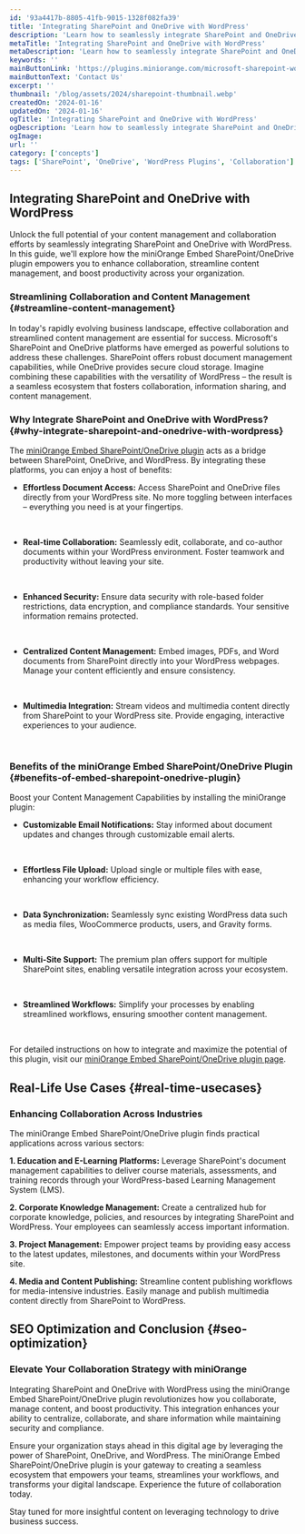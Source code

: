```yaml
---
id: '93a4417b-8805-41fb-9015-1328f082fa39'
title: 'Integrating SharePoint and OneDrive with WordPress'
description: 'Learn how to seamlessly integrate SharePoint and OneDrive with WordPress using miniOrange Embed SharePoint/OneDrive plugin. Enhance collaboration, content management, and productivity'
metaTitle: 'Integrating SharePoint and OneDrive with WordPress'
metaDescription: 'Learn how to seamlessly integrate SharePoint and OneDrive with WordPress using miniOrange Embed SharePoint/OneDrive plugin. Enhance collaboration, content management, and productivity'
keywords: ''
mainButtonLink: 'https://plugins.miniorange.com/microsoft-sharepoint-wordpress-integration#demo-form'
mainButtonText: 'Contact Us'
excerpt: ''
thumbnail: '/blog/assets/2024/sharepoint-thumbnail.webp'
createdOn: '2024-01-16'
updatedOn: '2024-01-16'
ogTitle: 'Integrating SharePoint and OneDrive with WordPress'
ogDescription: 'Learn how to seamlessly integrate SharePoint and OneDrive with WordPress using miniOrange Embed SharePoint/OneDrive plugin. Enhance collaboration, content management, and productivity'
ogImage:
url: ''
category: ['concepts']
tags: ['SharePoint', 'OneDrive', 'WordPress Plugins', 'Collaboration']
---
```


## Integrating SharePoint and OneDrive with WordPress

Unlock the full potential of your content management and collaboration efforts by seamlessly integrating SharePoint and OneDrive with WordPress. In this guide, we'll explore how the miniOrange Embed SharePoint/OneDrive plugin empowers you to enhance collaboration, streamline content management, and boost productivity across your organization.

### Streamlining Collaboration and Content Management {#streamline-content-management}

In today's rapidly evolving business landscape, effective collaboration and streamlined content management are essential for success. Microsoft's SharePoint and OneDrive platforms have emerged as powerful solutions to address these challenges. SharePoint offers robust document management capabilities, while OneDrive provides secure cloud storage. Imagine combining these capabilities with the versatility of WordPress – the result is a seamless ecosystem that fosters collaboration, information sharing, and content management.

### Why Integrate SharePoint and OneDrive with WordPress? {#why-integrate-sharepoint-and-onedrive-with-wordpress}

The [miniOrange Embed SharePoint/OneDrive plugin](https://wordpress.org/plugins/embed-sharepoint-onedrive-documents/) acts as a bridge between SharePoint, OneDrive, and WordPress. By integrating these platforms, you can enjoy a host of benefits:

- **Effortless Document Access:** Access SharePoint and OneDrive files directly from your WordPress site. No more toggling between interfaces – everything you need is at your fingertips.

&nbsp;

- **Real-time Collaboration:** Seamlessly edit, collaborate, and co-author documents within your WordPress environment. Foster teamwork and productivity without leaving your site.

&nbsp;

- **Enhanced Security:** Ensure data security with role-based folder restrictions, data encryption, and compliance standards. Your sensitive information remains protected.

&nbsp;

- **Centralized Content Management:** Embed images, PDFs, and Word documents from SharePoint directly into your WordPress webpages. Manage your content efficiently and ensure consistency.

&nbsp;

- **Multimedia Integration:** Stream videos and multimedia content directly from SharePoint to your WordPress site. Provide engaging, interactive experiences to your audience.

&nbsp;

### Benefits of the miniOrange Embed SharePoint/OneDrive Plugin {#benefits-of-embed-sharepoint-onedrive-plugin}

Boost your Content Management Capabilities by installing the miniOrange plugin:

- **Customizable Email Notifications:** Stay informed about document updates and changes through customizable email alerts.

&nbsp;

- **Effortless File Upload:** Upload single or multiple files with ease, enhancing your workflow efficiency.

&nbsp;

- **Data Synchronization:** Seamlessly sync existing WordPress data such as media files, WooCommerce products, users, and Gravity forms.

&nbsp;

- **Multi-Site Support:** The premium plan offers support for multiple SharePoint sites, enabling versatile integration across your ecosystem.

&nbsp;

- **Streamlined Workflows:** Simplify your processes by enabling streamlined workflows, ensuring smoother content management.

&nbsp;

For detailed instructions on how to integrate and maximize the potential of this plugin, visit our [miniOrange Embed SharePoint/OneDrive plugin page](https://wordpress.org/plugins/embed-sharepoint-onedrive-documents/).

## Real-Life Use Cases {#real-time-usecases}

### Enhancing Collaboration Across Industries

The miniOrange Embed SharePoint/OneDrive plugin finds practical applications across various sectors:

**1. Education and E-Learning Platforms:** Leverage SharePoint's document management capabilities to deliver course materials, assessments, and training records through your WordPress-based Learning Management System (LMS).

**2. Corporate Knowledge Management:** Create a centralized hub for corporate knowledge, policies, and resources by integrating SharePoint and WordPress. Your employees can seamlessly access important information.

**3. Project Management:** Empower project teams by providing easy access to the latest updates, milestones, and documents within your WordPress site.

**4. Media and Content Publishing:** Streamline content publishing workflows for media-intensive industries. Easily manage and publish multimedia content directly from SharePoint to WordPress.

## SEO Optimization and Conclusion {#seo-optimization}

### Elevate Your Collaboration Strategy with miniOrange

Integrating SharePoint and OneDrive with WordPress using the miniOrange Embed SharePoint/OneDrive plugin revolutionizes how you collaborate, manage content, and boost productivity. This integration enhances your ability to centralize, collaborate, and share information while maintaining security and compliance.

Ensure your organization stays ahead in this digital age by leveraging the power of SharePoint, OneDrive, and WordPress. The miniOrange Embed SharePoint/OneDrive plugin is your gateway to creating a seamless ecosystem that empowers your teams, streamlines your workflows, and transforms your digital landscape. Experience the future of collaboration today.

Stay tuned for more insightful content on leveraging technology to drive business success.
